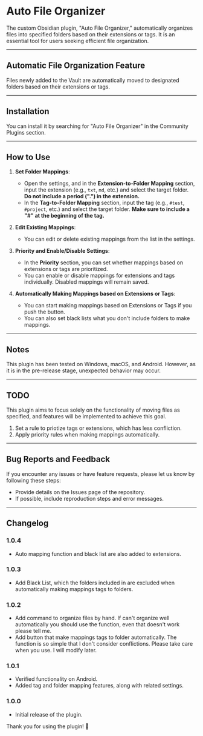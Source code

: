 # Auto File Organizer

The custom Obsidian plugin, "Auto File Organizer," automatically organizes files into specified folders based on their extensions or tags. It is an essential tool for users seeking efficient file organization.

---

## Automatic File Organization Feature

Files newly added to the Vault are automatically moved to designated folders based on their extensions or tags.

---

## Installation

You can install it by searching for "Auto File Organizer" in the Community Plugins section.

---

## How to Use

1. **Set Folder Mappings**:
   - Open the settings, and in the **Extension-to-Folder Mapping** section, input the extension (e.g., `txt`, `md`, etc.) and select the target folder.
     **Do not include a period (".") in the extension.**
   - In the **Tag-to-Folder Mapping** section, input the tag (e.g., `#test`, `#project`, etc.) and select the target folder.
     **Make sure to include a "#" at the beginning of the tag.**

2. **Edit Existing Mappings**:
   - You can edit or delete existing mappings from the list in the settings.

3. **Priority and Enable/Disable Settings**:
   - In the **Priority** section, you can set whether mappings based on extensions or tags are prioritized.
   - You can enable or disable mappings for extensions and tags individually. Disabled mappings will remain saved.

4. **Automatically Making Mappings based on Extensions or Tags**:
   - You can start making mappings based on Extensions or Tags if you push the button.
   - You can also set black lists what you don't include folders to make mappings.

---

## Notes

This plugin has been tested on Windows, macOS, and Android. However, as it is in the pre-release stage, unexpected behavior may occur.

---

## TODO

This plugin aims to focus solely on the functionality of moving files as specified, and features will be implemented to achieve this goal.

1. Set a rule to priotize tags or extensions, which has less confliction.
2. Apply priority rules when making mappings automatically.

---

## Bug Reports and Feedback

If you encounter any issues or have feature requests, please let us know by following these steps:
- Provide details on the Issues page of the repository.
- If possible, include reproduction steps and error messages.

---

## Changelog

### 1.0.4

- Auto mapping function and black list are also added to extensions.

### 1.0.3

- Add Black List, which the folders included in are excluded when automatically making mappings tags to folders.

### 1.0.2

- Add command to organize files by hand. If can't organize well automatically you should use the function, even that doesn't work please tell me.
- Add button that make mappings tags to folder automatically. The function is so simple that I don't consider conflictions. Please take care when you use. I will modify later.

### 1.0.1

- Verified functionality on Android.
- Added tag and folder mapping features, along with related settings.

### 1.0.0

- Initial release of the plugin.

Thank you for using the plugin! 🙌

